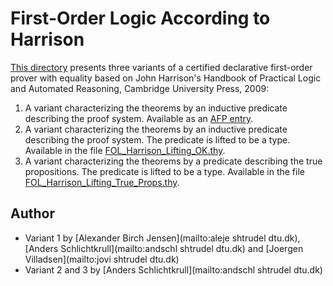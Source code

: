 # First-Order Logic According to Harrison #

[This directory](https://bitbucket.org/isafol/isafol/src/master/FOL_Harrison/) presents three variants of a certified
declarative first-order prover with equality based on John Harrison's Handbook of Practical Logic and Automated Reasoning,
Cambridge University Press, 2009:

1. A variant characterizing the theorems by an inductive predicate describing the proof system. Available as an [AFP entry](https://www.isa-afp.org/entries/FOL_Harrison.shtml).
2. A variant characterizing the theorems by an inductive predicate describing the proof system. The predicate is lifted to be a type. Available in the file [FOL_Harrison_Lifting_OK.thy](https://bitbucket.org/isafol/isafol/src/master/FOL_Harrison/FOL_Harrison_Lifting_OK).
3. A variant characterizing the theorems by a predicate describing the true propositions. The predicate is lifted to be a type. Available in the file [FOL_Harrison_Lifting_True_Props.thy](https://bitbucket.org/isafol/isafol/src/master/FOL_Harrison/FOL_Harrison_Lifting_True_Props).

## Author ##
* Variant 1 by [Alexander Birch Jensen](mailto:aleje shtrudel dtu.dk), [Anders Schlichtkrull](mailto:andschl shtrudel dtu.dk) and [Joergen Villadsen](mailto:jovi shtrudel dtu.dk)
* Variant 2 and 3 by [Anders Schlichtkrull](mailto:andschl shtrudel dtu.dk)

